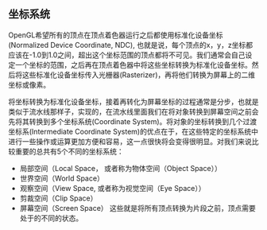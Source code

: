 ## 坐标系统

OpenGL希望所有的顶点在顶点着色器运行之后都使用标准化设备坐标(Normalized Device Coordinate, NDC), 也就是说，每个顶点的x，y，z坐标都应该在-1.0到1.0之间，超出这个坐标范围的顶点都将不可见。我们通常会自己设定一个坐标的范围，之后再在顶点着色器中将这些坐标转换为标准化设备坐标。然后将这些标准化设备坐标传入光栅器(Rasterizer)，再将他们转换为屏幕上的二维坐标或像素。

将坐标转换为标准化设备坐标，接着再转化为屏幕坐标的过程通常是分步，也就是类似于流水线那样子，实现的，在流水线里面我们在将对象转换到屏幕空间之前会先将其转换到多个坐标系统(Coordinate System)。将对象的坐标转换到几个过渡坐标系(Intermediate Coordinate System)的优点在于，在这些特定的坐标系统中进行一些操作或运算更加方便和容易，这一点很快将会变得很明显。对我们来说比较重要的总共有5个不同的坐标系统：
- 局部空间（Local Space， 或者称为物体空间（Object Space））
- 世界空间（World Space）
- 观察空间（View Space, 或者称为视觉空间（Eye Space））
- 剪裁空间（Clip Space）
- 屏幕空间（Screen Space）
这些就是将所有顶点转换为片段之前，顶点需要处于的不同的状态。

